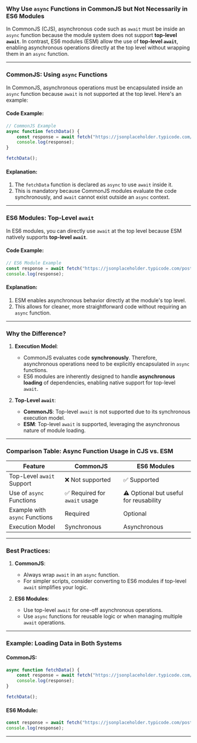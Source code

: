 ### Why Use `async` Functions in CommonJS but Not Necessarily in ES6 Modules

In CommonJS (CJS), asynchronous code such as `await` must be inside an `async` function because the module system does not support **top-level `await`**. In contrast, ES6 modules (ESM) allow the use of **top-level `await`**, enabling asynchronous operations directly at the top level without wrapping them in an `async` function.

---

### CommonJS: Using `async` Functions
In CommonJS, asynchronous operations must be encapsulated inside an `async` function because `await` is not supported at the top level. Here's an example:

#### Code Example:
```javascript
// CommonJS Example
async function fetchData() {
    const response = await fetch("https://jsonplaceholder.typicode.com/posts");
    console.log(response);
}

fetchData();
```

#### Explanation:
1. The `fetchData` function is declared as `async` to use `await` inside it.
2. This is mandatory because CommonJS modules evaluate the code synchronously, and `await` cannot exist outside an `async` context.

---

### ES6 Modules: Top-Level `await`
In ES6 modules, you can directly use `await` at the top level because ESM natively supports **top-level `await`**. 

#### Code Example:
```javascript
// ES6 Module Example
const response = await fetch("https://jsonplaceholder.typicode.com/posts");
console.log(response);
```

#### Explanation:
1. ESM enables asynchronous behavior directly at the module's top level.
2. This allows for cleaner, more straightforward code without requiring an `async` function.

---

### Why the Difference?
1. **Execution Model**:
   - CommonJS evaluates code **synchronously**. Therefore, asynchronous operations need to be explicitly encapsulated in `async` functions.
   - ES6 modules are inherently designed to handle **asynchronous loading** of dependencies, enabling native support for top-level `await`.

2. **Top-Level `await`**:
   - **CommonJS**: Top-level `await` is not supported due to its synchronous execution model.
   - **ESM**: Top-level `await` is supported, leveraging the asynchronous nature of module loading.

---

### Comparison Table: Async Function Usage in CJS vs. ESM

| Feature                         | CommonJS                      | ES6 Modules                 |
|---------------------------------|-------------------------------|-----------------------------|
| Top-Level `await` Support       | ❌ Not supported               | ✅ Supported                |
| Use of `async` Functions         | ✅ Required for `await` usage | ⚠️ Optional but useful for reusability |
| Example with `async` Functions   | Required                      | Optional                    |
| Execution Model                 | Synchronous                   | Asynchronous                |

---

### Best Practices:
1. **CommonJS**:
   - Always wrap `await` in an `async` function.
   - For simpler scripts, consider converting to ES6 modules if top-level `await` simplifies your logic.

2. **ES6 Modules**:
   - Use top-level `await` for one-off asynchronous operations.
   - Use `async` functions for reusable logic or when managing multiple `await` operations.

---

### Example: Loading Data in Both Systems

#### CommonJS:
```javascript
async function fetchData() {
    const response = await fetch("https://jsonplaceholder.typicode.com/posts");
    console.log(response);
}

fetchData();
```

#### ES6 Module:
```javascript
const response = await fetch("https://jsonplaceholder.typicode.com/posts");
console.log(response);
```
---